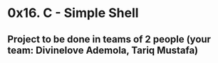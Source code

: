 # 0x16. C - Simple Shell

##  Project to be done in teams of 2 people (your team: Divinelove Ademola, Tariq Mustafa)
